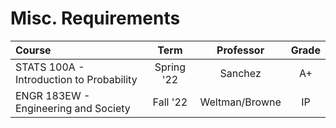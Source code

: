 # Misc. Requirements

| Course     |    Term    |   Professor    | Grade |
| :--------- | :--------: | :------------: | :---: |
| STATS 100A - Introduction to Probability | Spring '22 |    Sanchez     |  A+   |
| ENGR 183EW - Engineering and Society |  Fall '22  | Weltman/Browne |  IP   |

